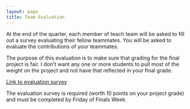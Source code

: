```yaml
---
layout: page
title: Team Evaluation
---
```


At the end of the quarter, each member of teach team will be asked to fill out a survey evaluating their fellow teammates.
You will be asked to evaluate the contributions of your teammates.

The purpose of this evaluation is to make sure that grading for the final project is fair.
I don't want any one or more students to pull most of the weight on the project and not have that reflected in your final grade.

[Link to evaluation survey](https://goo.gl/forms/chjLuVb66kLnqY602)

The evaluation survey is required (worth 10 points on your project grade) and must be completed by Friday of Finals Week.
